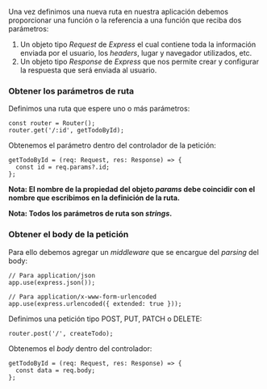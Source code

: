 Una vez definimos una nueva ruta en nuestra aplicación debemos proporcionar una función o la referencia a una función que reciba dos parámetros:

1. Un objeto tipo *Request* de *Express* el cual contiene toda la información enviada por el usuario, los *headers*, lugar y navegador utilizados, etc.
2. Un objeto tipo *Response* de *Express* que nos permite crear y configurar la respuesta que será enviada al usuario.
### Obtener los parámetros de ruta

Definimos una ruta que espere uno o más parámetros:

```
const router = Router();
router.get('/:id', getTodoById);
```

Obtenemos el parámetro dentro del controlador de la petición:

```
getTodoById = (req: Request, res: Response) => {
  const id = req.params?.id;
};
```

**Nota: El nombre de la propiedad del objeto *params* debe coincidir con el nombre que escribimos en la definición de la ruta.**

**Nota: Todos los parámetros de ruta son *strings*.**
### Obtener el body de la petición

Para ello debemos agregar un *middleware* que se encargue del *parsing* del body:

```
// Para application/json
app.use(express.json());

// Para application/x-www-form-urlencoded
app.use(express.urlencoded({ extended: true })); 
```

Definimos una petición tipo POST, PUT, PATCH o DELETE:

```
router.post('/', createTodo);
```

Obtenemos el *body* dentro del controlador:

```
getTodoById = (req: Request, res: Response) => {
  const data = req.body;
};
```
